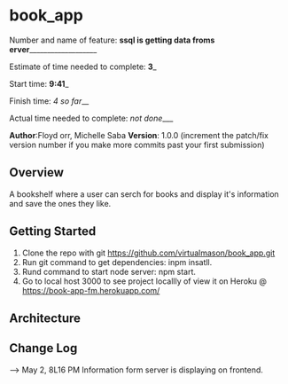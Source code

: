 # book_app
Number and name of feature: ____ssql is getting data froms erver_______________________

Estimate of time needed to complete: __3___

Start time: __9:41___

Finish time: _4 so far___

Actual time needed to complete: _not done____

**Author**:Floyd orr, Michelle Saba
**Version**: 1.0.0 (increment the patch/fix version number if you make more commits past your first submission)

## Overview
<!-- Provide a high level overview of what this application is and why you are building it, beyond the fact that it's an assignment for a Code Fellows 301 class. (i.e. What's your problem domain?) -->
A bookshelf where a user can serch for books and display it's information and save the ones they like.
## Getting Started
<!-- What are the steps that a user must take in order to build this app on their own machine and get it running? -->
1. Clone the repo with git https://github.com/virtualmason/book_app.git
2. Run git command to get dependencies: inpm insatll.
3. Rund command to  start node server: npm start.
4. Go to local host 3000 to see project locallly of view it on Heroku @ https://book-app-fm.herokuapp.com/
## Architecture
<!-- Provide a detailed description of the application design. What technologies (languages, libraries, etc) you're using, and any other relevant design information. -->

## Change Log
<!-- Use this area to document the iterative changes made to your application as each feature is successfully implemented. Use time stamps. Here's an examples:

01-01-2001 4:59pm - Application now has a fully-functional express server, with GET and POST routes for the book resource.

## Credits and Collaborations
<!-- Give credit (and a link) to other people or resources that helped you build this application. -->
-->
May 2, 8L16 PM Information form server is displaying on frontend.